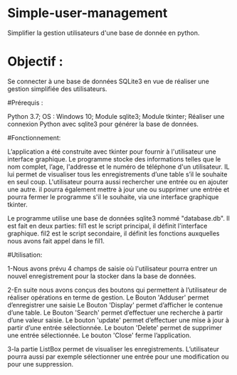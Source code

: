 # Simple-user-management
Simplifier la gestion utilisateurs d'une base de donnée en python.
# Objectif :
Se connecter à une base de données SQLite3 en vue de réaliser une gestion simplifiée des utilisateurs. 

#Prérequis : 

Python 3.7;
OS : Windows 10;
Module sqlite3; 
Module tkinter;
Réaliser une connexion Python avec sqlite3 pour générer la base de données.

#Fonctionnement:

L’application a été construite avec tkinter pour fournir à l'utilisateur une interface graphique.
Le programme  stocke des informations telles que le nom complet, l’age, l'addresse et le numéro de téléphone d'un utilisateur.
IL lui permet de visualiser tous les enregistrements d’une table s’il le souhaite en seul coup.
L'utilisateur pourra aussi rechercher une entrée ou en ajouter une autre.
il pourra également mettre à jour une ou supprimer une entrée et pourra  fermer le programme s'il le souhaite, via une interface graphique tkinter.  

Le programme utilise une base de données sqlite3 nommé "database.db". 
Il est fait en deux parties:
fil1 est le script principal, il définit l'interface graphique.
fil2 est le script secondaire, il définit les fonctions auxquelles nous avons fait appel dans le fil1.

#Utilisation:

1-Nous avons prévu  4 champs de saisie où l'utilisateur  pourra entrer un nouvel enregistrement pour la stocker dans la base de données.

2-En suite nous avons conçus des boutons qui permettent à l’utilisateur de réaliser opérations en terme de gestion.
Le Bouton 'Adduser' permet d’enregistrer une saisie
Le Bouton 'Display' permet d’afficher le contenue d’une table.
Le Bouton 'Search' permet d’effectuer une recherche à partir d’une valeur saisie.
Le bouton 'update' permet d’effectuer une mise à jour à partir d’une entrée sélectionnée. 
Le bouton 'Delete' permet de supprimer une entrée sélectionnée.
Le bouton 'Close' ferme l’application.

3-la partie ListBox permet de visualiser les enregistrements.
L’utilisateur pourra aussi  par exemple sélectionner une entrée pour une modification ou pour une suppression.

 
